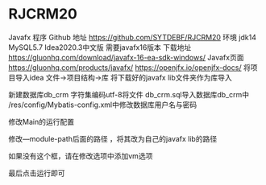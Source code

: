# RJCRM20
Javafx 程序
Github 地址 https://github.com/SYTDEBF/RJCRM20
环境 jdk14 MySQL5.7 Idea2020.3中文版
需要javafx16版本 下载地址 https://gluonhq.com/download/javafx-16-ea-sdk-windows/
Javafx页面 https://gluonhq.com/products/javafx/ https://openjfx.io/openjfx-docs/
将项目导入idea
文件->项目结构->库 将下载好的javafx lib文件夹作为库导入

新建数据库db_crm 字符集编码utf-8将文件 db_crm.sql导入数据库db_crm中
/res/config/Mybatis-config.xml中修改数据库用户名与密码

修改Main的运行配置

修改—module-path后面的路径 ，将其改为自己的javafx lib的路径

如果没有这个框，请在修改选项中添加vm选项

最后点击运行即可
 
